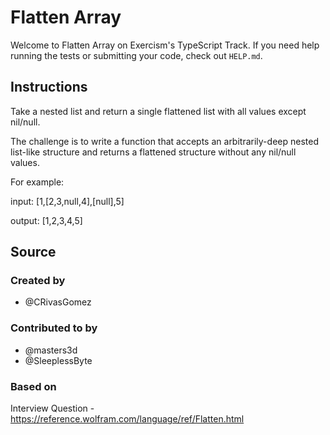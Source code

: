 # Flatten Array

Welcome to Flatten Array on Exercism's TypeScript Track.
If you need help running the tests or submitting your code, check out `HELP.md`.

## Instructions

Take a nested list and return a single flattened list with all values except nil/null.

The challenge is to write a function that accepts an arbitrarily-deep nested list-like structure and returns a flattened structure without any nil/null values.

For example:

input: [1,[2,3,null,4],[null],5]

output: [1,2,3,4,5]

## Source

### Created by

- @CRivasGomez

### Contributed to by

- @masters3d
- @SleeplessByte

### Based on

Interview Question - https://reference.wolfram.com/language/ref/Flatten.html